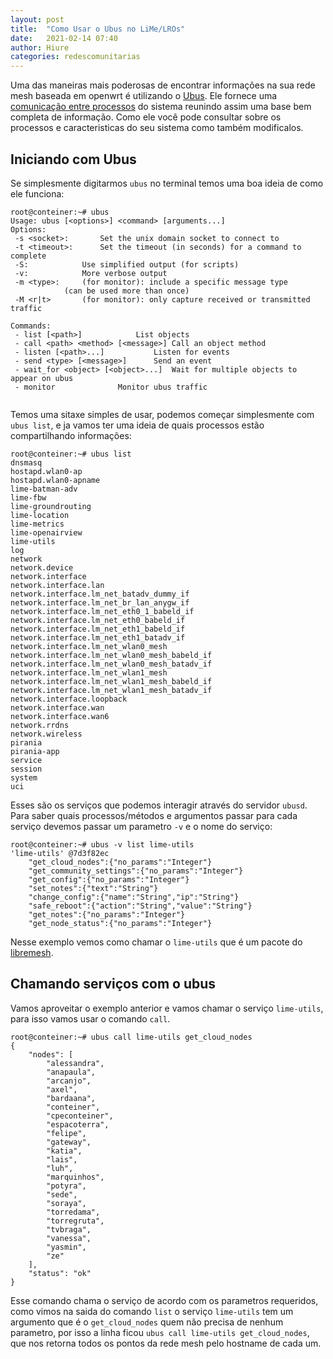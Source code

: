 ```yaml
---
layout: post
title:  "Como Usar o Ubus no LiMe/LROs"
date:   2021-02-14 07:40
author: Hiure
categories: redescomunitarias
---
```


Uma das maneiras mais poderosas de encontrar informações na sua rede mesh baseada em openwrt é utilizando o [Ubus](https://openwrt.org/docs/techref/ubus). Ele fornece uma [comunicação entre processos](https://pt.wikipedia.org/wiki/Comunica%C3%A7%C3%A3o_entre_processos) do sistema reunindo assim uma base bem completa de informação. Como ele você pode consultar sobre os processos e caracteristicas do seu sistema como também modificalos.


## Iniciando com Ubus

Se simplesmente digitarmos `ubus` no terminal temos uma boa ideia de como ele funciona:

```
root@conteiner:~# ubus
Usage: ubus [<options>] <command> [arguments...]
Options:
 -s <socket>:		Set the unix domain socket to connect to
 -t <timeout>:		Set the timeout (in seconds) for a command to complete
 -S:			Use simplified output (for scripts)
 -v:			More verbose output
 -m <type>:		(for monitor): include a specific message type
			(can be used more than once)
 -M <r|t>		(for monitor): only capture received or transmitted traffic

Commands:
 - list [<path>]			List objects
 - call <path> <method> [<message>]	Call an object method
 - listen [<path>...]			Listen for events
 - send <type> [<message>]		Send an event
 - wait_for <object> [<object>...]	Wait for multiple objects to appear on ubus
 - monitor				Monitor ubus traffic


```

Temos uma sitaxe simples de usar, podemos começar simplesmente com `ubus list`, e ja vamos ter uma ideia de quais processos estão compartilhando informações:

```
root@conteiner:~# ubus list
dnsmasq
hostapd.wlan0-ap
hostapd.wlan0-apname
lime-batman-adv
lime-fbw
lime-groundrouting
lime-location
lime-metrics
lime-openairview
lime-utils
log
network
network.device
network.interface
network.interface.lan
network.interface.lm_net_batadv_dummy_if
network.interface.lm_net_br_lan_anygw_if
network.interface.lm_net_eth0_1_babeld_if
network.interface.lm_net_eth0_babeld_if
network.interface.lm_net_eth1_babeld_if
network.interface.lm_net_eth1_batadv_if
network.interface.lm_net_wlan0_mesh
network.interface.lm_net_wlan0_mesh_babeld_if
network.interface.lm_net_wlan0_mesh_batadv_if
network.interface.lm_net_wlan1_mesh
network.interface.lm_net_wlan1_mesh_babeld_if
network.interface.lm_net_wlan1_mesh_batadv_if
network.interface.loopback
network.interface.wan
network.interface.wan6
network.rrdns
network.wireless
pirania
pirania-app
service
session
system
uci
```

Esses são os serviços que podemos interagir através do servidor `ubusd`. Para saber quais processos/métodos e argumentos passar para cada serviço devemos passar um parametro `-v` e o nome do serviço:

```
root@conteiner:~# ubus -v list lime-utils
'lime-utils' @7d3f82ec
	"get_cloud_nodes":{"no_params":"Integer"}
	"get_community_settings":{"no_params":"Integer"}
	"get_config":{"no_params":"Integer"}
	"set_notes":{"text":"String"}
	"change_config":{"name":"String","ip":"String"}
	"safe_reboot":{"action":"String","value":"String"}
	"get_notes":{"no_params":"Integer"}
	"get_node_status":{"no_params":"Integer"}

```

Nesse exemplo vemos como chamar o `lime-utils` que é um pacote do [libremesh](https://libremesh.org).

## Chamando serviços com o ubus

Vamos aproveitar o exemplo anterior e vamos chamar o serviço `lime-utils`, para isso vamos usar o comando `call`.

```
root@conteiner:~# ubus call lime-utils get_cloud_nodes
{
	"nodes": [
		"alessandra",
		"anapaula",
		"arcanjo",
		"axel",
		"bardaana",
		"conteiner",
		"cpeconteiner",
		"espacoterra",
		"felipe",
		"gateway",
		"katia",
		"lais",
		"luh",
		"marquinhos",
		"potyra",
		"sede",
		"soraya",
		"torredama",
		"torregruta",
		"tvbraga",
		"vanessa",
		"yasmin",
		"ze"
	],
	"status": "ok"
}
```

Esse comando chama o serviço de acordo com os parametros requeridos, como vimos na saida do comando `list` o serviço `lime-utils` tem um argumento que é o `get_cloud_nodes` quem não precisa de nenhum parametro, por isso a linha ficou `ubus call lime-utils get_cloud_nodes`, que nos retorna todos os pontos da rede mesh pelo hostname de cada um.


